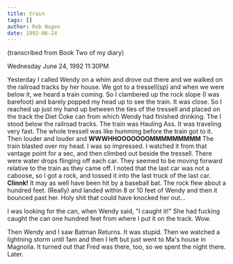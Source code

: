 ```yaml
---
title: train
tags: []
author: Rob Nugen
date: 1992-06-24
---
```


<p class=note>(transcribed from Book Two of my diary)

<p class=date>Wednesday June 24, 1992 11:30PM

<p>Yesterday I called Wendy on a whim and drove out there and we
walked on the railroad tracks by her house.  We got to a tressell(sp)
and when we were below it, we heard a train coming.  So I clambered up
the rock slope (I was barefoot) and barely popped my head up to see
the train.  It was close.  So I reached up just my hand up between the
ties of the tressell and placed on the track the Diet Coke can from
which Wendy had finished drinking.  The I stood below the railroad
tracks.  The train was Hauling Ass.  It was traveling very fast.  The
whole tressell was like humming before the train got to it.  Then
louder and louder and <b>WWWHHOOOOOOOMMMMMMMMM</b> The train blasted
over my head.  I was so impressed.  I watched it from that vantage
point for a sec, and then climbed out beside the tressell.  There were
water drops flinging off each car.  They seemed to be moving forward
relative to the train as they came off.  I noted that the last car was
not a caboose, so I got a rock, and tossed it into the last truck of
the last car.  <b>Clinnk!</b> It may as well have been hit by a
baseball bat.  The rock flew about a hundred feet. (Really) and landed
within 8 or 10 feet of Wendy and then it bounced past her.  Holy shit
that could have knocked her out...

<p>I was looking for the can, when Wendy said, "I caught it!"  She had
fucking caught the can one hundred feet from where I put it on the
track.  Wow. 

<p>Then Wendy and I saw Batman Returns.  It was stupid.  Then we
watched a lightning storm until 1am and then I left but just went to
Ma's house in Magnolia.  It turned out that Fred was there, too, so we
spent the night there.  Later.
